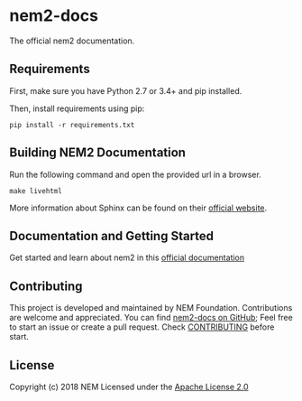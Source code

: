 # nem2-docs

The official nem2 documentation.

## Requirements

First, make sure you have Python 2.7 or 3.4+ and pip installed.

Then, install requirements using pip:

`pip install -r requirements.txt`

## Building NEM2 Documentation

Run the following command and open the provided url in a browser.

`make livehtml`

More information about Sphinx can be found on their [official website](http://www.sphinx-doc.org/en/master).

## Documentation and Getting Started

Get started and learn about nem2 in this [official documentation][docs]

## Contributing

This project is developed and maintained by NEM Foundation. Contributions are welcome and appreciated. You can find [nem2-docs on GitHub][self];
Feel free to start an issue or create a pull request. Check [CONTRIBUTING](CONTRIBUTING.md) before start.

## License

Copyright (c) 2018 NEM
Licensed under the [Apache License 2.0](LICENSE)

[self]: https://github.com/nemtech/nem2-docs
[docs]: https://nemtech.github.com